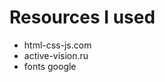 <h1>Resources I used </h1>
<ul>
  <li> html-css-js.com </li>
  <li>active-vision.ru</li>
  <li>fonts google </li>
</ul>
